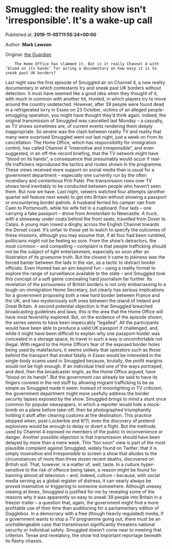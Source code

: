 
# Smuggled: the reality show isn't 'irresponsible'. It's a wake-up call

Published at: **2019-11-05T11:55:24+00:00**

Author: **Mark Lawson**

Original: [the Guardian](https://www.theguardian.com/tv-and-radio/2019/nov/05/smuggled-the-reality-show-isnt-irresponsible-its-a-wakeup-call-channel-4)


        The Home Office has slammed it. But is it really Channel 4 with ‘blood on its hands’ for airing a documentary on how easy it is to sneak past UK borders?
      
Last night saw the first episode of Smuggled air on Channel 4, a new reality documentary in which contestants try and sneak past UK borders without detection. It must have seemed like a good idea when they thought of it, with much in common with another hit, Hunted, in which players try to move around the country undetected.
However, after 39 people were found dead in a refrigerated lorry in Essex on 23 October, victims of an alleged people-smuggling operation, you might have thought they’d think again. Indeed, the original transmission of Smuggled was cancelled last Monday – a casualty, as TV shows sometimes are, of current events rendering them deeply inappropriate.
So severe was the clash between reality TV and reality that many were surprised Smuggled went out last night, just a week on from its cancellation. The Home Office, which has responsibility for immigration control, has called Channel 4 “insensitive and irresponsible”, and even suggested, in an off-the-record briefing, that the TV network might have “blood on its hands”, a consequence that presumably would occur if real-life traffickers reproduced the tactics and routes shown in the programme. These views received more support on social media than is usual for a government department – especially one currently run by the often incendiary and contentious Priti Patel.
Pre-transmission rows over TV shows tend inevitably to be conducted between people who haven’t seen them. But now we have. Last night, viewers watched four attempts (another quartet will feature next week) to get into Britain without showing a passport or encountering border patrols.
A husband ferried his camper van from Caen to Portsmouth, while his wife hid in a cupboard. Four lads – one carrying a fake passport – drove from Amsterdam to Newcastle. A truck, with a stowaway under coats behind the front seats, travelled from Dover to Calais. A young man rowed a dinghy across the English Channel towards the Dorset coast. It’s unfair to those yet to watch to specify the outcomes of these missions, although you may assume that, if all four had been rumbled, politicians might not be feeling so sore.
From the show’s detractors, the most common – and compelling – complaint is that people trafficking should not be the subject of light entertainment, especially so soon after an illustration of its gruesome truth. But the closest it came to jokiness was the forced banter between the lads in the van, as a tactic to distract border officials. Even Hunted has an aim beyond fun – using a reality format to explore the range of surveillance available to the state – and Smuggled took this concept of a soft genre concealing hard journalism far further.
Its revelation of the porousness of British borders is not only embarrassing to a tough-on-immigration Home Secretary, but clearly has serious implications for a government proposing both a new hard border between France and the UK, and two mysteriously soft ones between the island of Ireland and Great Britain.
A second potential objection is that Smuggled breached broadcasting guidelines and laws; this is the area that the Home Office will have most feverishly explored. But, on the evidence of the episode shown, the series seems to have been impeccably “legalled”.
All the participants would have been able to produce a valid UK passport if challenged, and, while it might have been difficult to explain why one passport-holder was concealed in a storage space, to travel in such a way is uncomfortable not illegal. With regard to the Home Office’s fear of the exposed border holes being used by malefactors, it seems unlikely that operators such as those behind the transport that ended fatally in Essex would be interested in the single-body scams used in Smuggled because, brutally, the profit margins would not be high enough.
If an individual tried one of the ways portrayed, and died, then the broadcaster might, as the Home Office argued, have “blood on its hands”. But the government can already be said to have its fingers covered in the red stuff by allowing migrant trafficking to be as simple as Smuggled made it seem. Instead of moonlighting in TV criticism, the government department might more usefully address the border security lapses exposed by the show.
Smuggled brings to mind a stunt once common for popular newspapers, in which a reporter would hide a mock-bomb on a plane before take-off, then be photographed triumphantly holding it aloft after clearing customs at the destination. This practice stopped when, post-Lockerbie and 9/11, even the discovery of pretend explosives would be enough to delay or divert a flight. But the methods used by Channel 4 exposed no members of the public to inconvenience or danger.
Another possible objection is that transmission should have been delayed by more than a mere week. This “too soon” view is part of the most plausible complaint against Smuggled, widely found on Twitter: that it is simply insensitive and irresponsible to screen a show that alludes to the circumstances of more than three dozen recent deaths, discovered on British soil.
That, however, is a matter of, well, taste. In a culture hyper-sensitive to the risk of offence being taken, a reason might be found for banning almost all television – and, indeed, culture – because, with social media serving as a global register of distress, it can nearly always be proved insensitive or triggering to someone somewhere.
Although uneasy viewing at times, Smuggled is justified for me by revealing some of the reasons why it was apparently so easy to sneak 39 people into Britain in a freezer trailer – a question that, again, the government might find a more profitable use of their time than auditioning for a parliamentary edition of Gogglebox.
In a democracy with a free (though heavily regulated) media, if a government wants to stop a TV programme going out, there must be an unchallengeable case that transmission significantly threatens national security or individual safety. Smuggled doesn’t come near to meeting that criterion. Tense and revelatory, the show hid important reportage beneath its flashy chassis.
